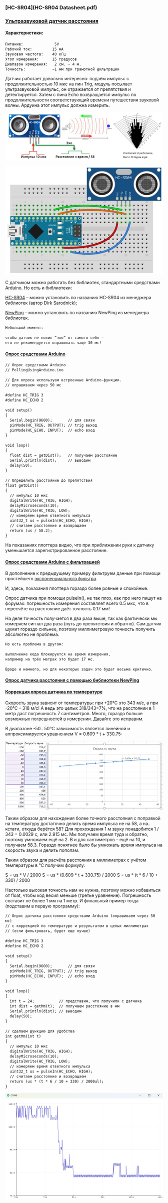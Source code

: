 ### [HC-SR04](HC-SR04 Datasheet.pdf)
###  [Ультразвуковой датчик расстояния](https://kit.alexgyver.ru/tutorials/hc-sr04/)

#### Характеристики:

```
Питание:              5V
Рабочий ток:         15 мА
Звуковая частота:    40 кГц
Угол измерения:      15 градусов
Диапазон измерения:   2 см. - 4 м.
Точность:            ~1 мм при грамотной фильтрации
```

Датчик работает довольно интересно: подаём импульс с продолжительностью 10 мкс на пин Trig, модуль посылает ультразвуковой импульс, он отражается от препятствия и детектируется. Затем с пина Echo возвращается импульс по продолжительности соответствующий времени путешествия звуковой волны. Ардуина этот импульс должна измерить.

![](HCSR042.png)

![Подключение к питанию и любым цифровым пинам](sr04.png)

С датчиком можно работать без библиотек, стандартными средствами Arduino. Но есть и библиотеки:

[HC-SR04](https://github.com/d03n3rfr1tz3/HC-SR04) – можно установить по названию HC-SR04 из менеджера библиотек (автор Dirk Sarodnick);

[NewPing](https://www.arduino.cc/reference/en/libraries/newping/) – можно установить по названию NewPing из менеджера библиотек.

```
Небольшой момент:
 
чтобы датчик не ловил “эхо” от самого себя – 
его не рекомендуется опрашивать чаще 30 мс!
```
#### [Опрос средствами Arduino](PollingUsingArduino/PollingUsingArduino.ino)

```
// Опрос средствами Arduino
// PollingUsingArduino.ino

// Для опроса используем встроенные Arduino-функции.
// опрашиваем через 50 мс

#define HC_TRIG 3
#define HC_ECHO 2

void setup() 
{
  Serial.begin(9600);       // для связи
  pinMode(HC_TRIG, OUTPUT); // trig выход
  pinMode(HC_ECHO, INPUT);  // echo вход
}

void loop() 
{
  float dist = getDist();   // получаем расстояние
  Serial.println(dist);     // выводим
  delay(50);
}

// Определить расстояние до препятствия
float getDist() 
{
  // импульс 10 мкс
  digitalWrite(HC_TRIG, HIGH);
  delayMicroseconds(10);
  digitalWrite(HC_TRIG, LOW);
  // измеряем время ответного импульса
  uint32_t us = pulseIn(HC_ECHO, HIGH);
  // считаем расстояние и возвращаем
  return (us / 58.2);
}
```
На показаниях плоттера видно, что при приближении руки к датчику уменьшается зарегистрированное расстояние.

#### [Опрос средствами Arduino с фильтрацией](PollingWithDataFiltering/PollingWithDataFiltering.ino)

В дополнение к предыдущему примеру фильтруем данные при помощи простейшего [экспоненциального фильтра](https://alexgyver.ru/lessons/filters/). 

И, здесь, показания плоттера гораздо более ровные и спокойные.

Опрос датчика при помощи pulseIn(), не так плох, как про него пишут на форумах: погрешность измерения составляет всего 0.5 мкс, что в пересчёте на расстояние даёт точность 0.17 мм! 

На деле точность получается в два раза выше, так как фактически мы измеряем сигнал два раза (путь до препятствия и обратно). Сам датчик шумит гораздо сильнее, поэтому миллиметровую точность получить абсолютно не проблема. 

```
Но есть проблема в другом: 

выполнение кода блокируется на время измерения, 
например на трёх метрах это будет 17 мс. 

Вроде и немного, но для некоторых задач это будет весьма критично.
```
#### [Опрос датчика расстояния с помощью библиотеки NewPing](PollingByNewPing/PollingByNewPing.ino)

#### [Коррекция опроса датчика по температуре](PollingOnTemperature/PollingOnTemperature.ino)

Скорость звука зависит от температуры: при +20°С это 343 м/с, а при -20°С – 318 м/с! А ведь это целых 318/343=7%, что на расстоянии в 1 метр даст погрешность 7 сантиметров. Много, гораздо больше возможных погрешностей в измерении. Давайте это исправим.

В диапазоне -50.. 50°С зависимость является линейной и аппроксимируется уравнением V = 0.609 * t + 330.75:

![](soundspeed.png)

Таким образом для нахождения более точного расстояния с поправкой на температуру достаточно делить время импульса не на 58, а на.. кстати, откуда берётся 58? Для прохождения 1 м звуку понадобится 1 / 343 = 0.0029 с, или 2.915 мс. Мы получаем время туда и обратно, поэтому умножаем ещё на 2. В и для сантиметров – ещё на 10, и получаем 58.3. Гораздо понятнее было бы умножать время импульса на скорость звука и делить пополам.

Таким образом для расчёта расстояния в миллиметрах с учётом температуры в °С получим формулу:

S = us * V / 2000 
S = us * (0.609 * t + 330.75) / 2000
S = us * (t * 6 / 10 + 330) / 2000

Настолько высокая точность нам не нужна, поэтому можно избавиться от float, чтобы код весил меньше (третье уравнение). Погрешность составит не более 1 мм на 1 метр. И финальный пример тогда (подставим в первую программу):

```
// Опрос датчика расстояния средствами Arduino (опрашиваем через 50 мс)
// с коррекцией по температуре и результатом в целых миллиметрах
// (если фильтровать, будет еще лучше)

#define HC_TRIG 3
#define HC_ECHO 2

void setup() 
{
  Serial.begin(9600);       // для связи
  pinMode(HC_TRIG, OUTPUT); // trig выход
  pinMode(HC_ECHO, INPUT);  // echo вход
}

void loop() 
{
  int t = 24;           // представим, что получили с датчика
  int dist = getMm(t);  // получаем расстояние в мм
  Serial.println(dist); // выводим
  delay(50);
}

// сделаем функцию для удобства
int getMm(int t) 
{
  // импульс 10 мкс
  digitalWrite(HC_TRIG, HIGH);
  delayMicroseconds(10);
  digitalWrite(HC_TRIG, LOW);
  // измеряем время ответного импульса
  uint32_t us = pulseIn(HC_ECHO, HIGH);
  // считаем расстояние и возвращаем
  return (us * (t * 6 / 10 + 330) / 2000ul);
}
```
![](PollingUsingKorr.jpg)
